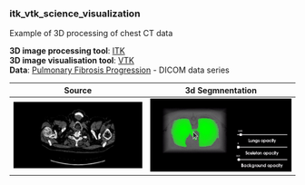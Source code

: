 ### itk_vtk_science_visualization
Example of 3D processing of chest CT data



**3D image processing tool**: [ITK](https://itk.org/Doxygen/html/index.html)   
**3D image visualisation tool**: [VTK](https://vtk.org/)  
**Data**: [Pulmonary Fibrosis Progression](https://www.kaggle.com/competitions/osic-pulmonary-fibrosis-progression/data?select=test) - DICOM data series


Source                      |  3d Segmnentation
:-------------------------:|:-------------------------:
![Source](data/source.gif)  | ![3d Segmnentation](data/demo.gif)
